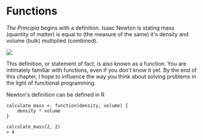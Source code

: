 <h1 class="text-center">Functions</h1>

_The Principia_ begins with a definition. Isaac Newton is stating mass (quantity of matter) is equal to (the measure of the same) it's density and volume (bulk) multiplied (combined). 

![](https://hackmd.io/_uploads/rJz0Jitd5.png)

This definition, or statement of fact, is also known as a function. You are intimately familiar with functions, even if you don't know it yet. By the end of this chapter, I hope to influence the way you think about solving problems in the light of functional programming. 

Newton's definition can be defined in R 
```r=
calculate_mass <- function(density, volume) {
    density * volume
}

calculate_mass(2, 2)
> 4
```